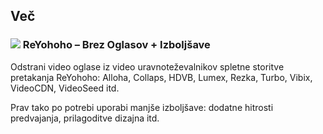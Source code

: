 ## Več

### ![](https://reyohoho.github.io/reyohoho/icons/favicon-32x32.png) ReYohoho – Brez Oglasov + Izboljšave

Odstrani video oglase iz video uravnoteževalnikov spletne storitve pretakanja ReYohoho: Alloha, Collaps, HDVB, Lumex, Rezka, Turbo, Vibix, VideoCDN, VideoSeed itd.

Prav tako po potrebi uporabi manjše izboljšave: dodatne hitrosti predvajanja, prilagoditve dizajna itd.

